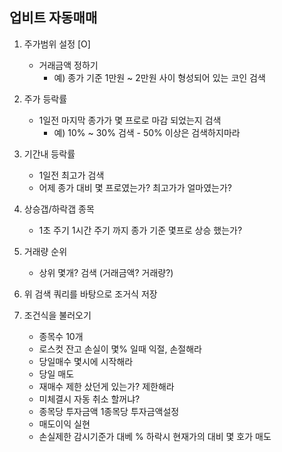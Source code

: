 ## 업비트 자동매매

1. 주가범위 설정 [O]

   - 거래금액 정하기
     - 예) 종가 기준 1만원 ~ 2만원 사이 형성되어 있는 코인 검색

2. 주가 등락률

   - 1일전 마지막 종가가 몇 프로로 마감 되었는지 검색
     - 예) 10% ~ 30% 검색 - 50% 이상은 검색하지마라

3. 기간내 등락률

   - 1일전 최고가 검색
   - 어제 종가 대비 몇 프로였는가? 최고가가 얼마였는가?

4. 상승갭/하락갭 종목

   - 1초 주기 1시간 주기 까지 종가 기준 몇프로 상승 했는가?

5. 거래량 순위

   - 상위 몇개? 검색 (거래금액? 거래량?)

6. 위 검색 쿼리를 바탕으로 조거식 저장

7. 조건식을 불러오기
   - 종목수 10개
   - 로스컷 잔고 손실이 몇% 일때 익절, 손절해라
   - 당일매수 몇시에 시작해라
   - 당일 매도
   - 재매수 제한 샀던게 있는가? 제한해라
   - 미체결시 자동 취소 할꺼냐?
   - 종목당 투자금액 1종목당 투자금액설정
   - 매도이익 실현
   - 손실제한 감시기준가 대베 % 하락시 현재가의 대비 몇 호가 매도
